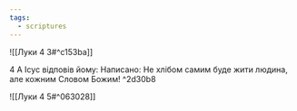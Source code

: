 ```yaml
---
tags:
  - scriptures
---
```


![[Луки 4 3#^c153ba]]

4 А Ісус відповів йому: Написано: Не хлібом самим буде жити людина, але кожним Словом Божим! ^2d30b8

![[Луки 4 5#^063028]]